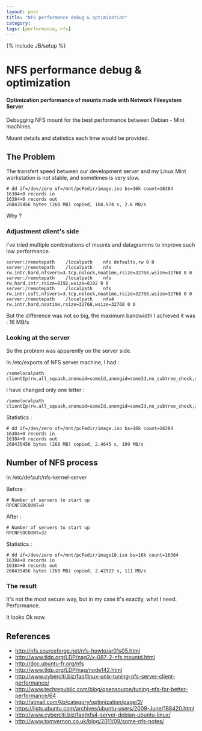 ```yaml
---
layout: post
title: "NFS performance debug & optimization"
category: 
tags: [performance, nfs]
---
```

{% include JB/setup %}
 
# NFS performance debug & optimization

#### Optimization performance of mounts made with Network Filesystem Server

Debugging NFS mount for the best performance between Debian - Mint machines.

Mount details and statistics each time would be provided.

## The Problem 

The transfert speed between our development server and my Linux Mint workstation is not stable, and sometimes is very slow.

    # dd if=/dev/zero of=/mnt/pcFedir/image.iso bs=16k count=16384
    16384+0 records in
    16384+0 records out
    268435456 bytes (268 MB) copied, 104.974 s, 2.6 MB/s

Why ?

### Adjustment client's side

I've tried multiple combinations of mounts and datagramms to improve such low performance.

    server:/remotepath    /localpath    nfs defaults,rw 0 0
    server:/remotepath    /localpath    nfs rw,intr,hard,nfsvers=3.tcp,nolock,noatime,rsize=32768,wsize=32768 0 0
    server:/remotepath    /localpath    nfs rw,hard,intr,rsize=8192,wsize=8192 0 0
    server:/remotepath    /localpath    nfs rw,intr,soft,nfsvers=3.tcp,nolock,noatime,rsize=32768,wsize=32768 0 0
    server:/remotepath    /localpath    nfs4 rw,intr,hard,noatime,rsize=32768,wsize=32768 0 0
    
But the difference was not so big, the maximum bandwidth I achieved it was : 16 MB/s

### Looking at the server

So the problem was apparently on the server side. 

In /etc/exports of NFS server machine, I had :

    /somelocalpath clientIp(rw,all_squash,anonuid=someId,anongid=someId,no_subtree_check,sync)
    
I have changed only one letter :    

    /somelocalpath clientIp(rw,all_squash,anonuid=someId,anongid=someId,no_subtree_check,async)
    
Statistics :

    # dd if=/dev/zero of=/mnt/pcFedir/image.iso bs=16k count=16384
    16384+0 records in
    16384+0 records out
    268435456 bytes (268 MB) copied, 2.4645 s, 109 MB/s

## Number of NFS process

In /etc/default/nfs-kernel-server

Before :

    # Number of servers to start up
    RPCNFSDCOUNT=8
    
After :

    # Number of servers to start up
    RPCNFSDCOUNT=32

Statistics :

    # dd if=/dev/zero of=/mnt/pcFedir/image10.iso bs=16k count=16384
    16384+0 records in
    16384+0 records out
    268435456 bytes (268 MB) copied, 2.42922 s, 111 MB/s

### The result

It's not the most secure way, but in my case it's exactly, what I need. Performance.

It looks Ok now.

## References

* http://nfs.sourceforge.net/nfs-howto/ar01s05.html
* http://www.tldp.org/LDP/nag2/x-087-2-nfs.mountd.html
* http://doc.ubuntu-fr.org/nfs
* http://www.tldp.org/LDP/nag/node142.html
* http://www.cyberciti.biz/faq/linux-unix-tuning-nfs-server-client-performance/
* http://www.techrepublic.com/blog/opensource/tuning-nfs-for-better-performance/64
* http://atmail.com/kb/category/optimization/page/2/
* https://lists.ubuntu.com/archives/ubuntu-users/2009-June/188420.html
* http://www.cyberciti.biz/faq/nfs4-server-debian-ubuntu-linux/
* http://www.tomvernon.co.uk/blog/2011/09/some-nfs-notes/
